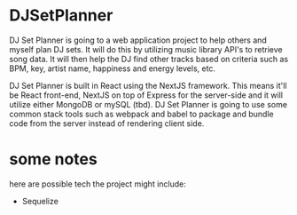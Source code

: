 # DJSetPlanner

DJ Set Planner is going to a web application project to help others and myself plan DJ sets. It will do this by utilizing music library API's to retrieve song data. It will then help the DJ find other tracks based on criteria such as BPM, key, artist name, happiness and energy levels, etc. 

DJ Set Planner is built in React using the NextJS framework. This means it'll be React front-end, NextJS on top of Express for the server-side and it will utilize either MongoDB or mySQL (tbd). DJ Set Planner is going to use some common stack tools such as webpack and babel to package and bundle code from the server instead of rendering client side.


# some notes
here are possible tech the project might include:
- Sequelize

